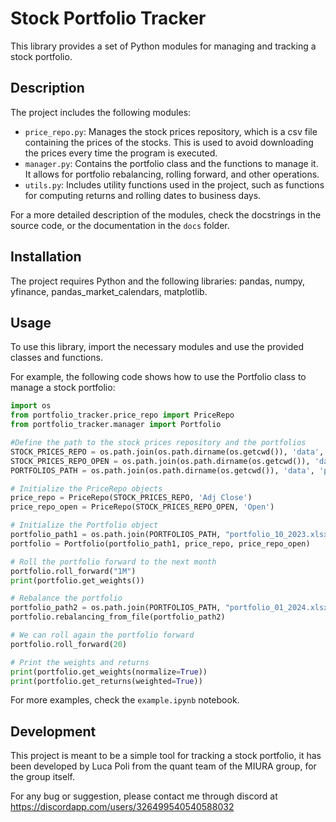 # Stock Portfolio Tracker

This library provides a set of Python modules for managing and tracking a stock portfolio.

## Description

The project includes the following modules:

- `price_repo.py`: Manages the stock prices repository, which is a csv file containing the prices of the stocks. This is used to avoid downloading the prices every time the program is executed.
- `manager.py`: Contains the portfolio class and the functions to manage it. It allows for portfolio rebalancing, rolling forward, and other operations.
- `utils.py`: Includes utility functions used in the project, such as functions for computing returns and rolling dates to business days.

For a more detailed description of the modules, check the docstrings in the source code, or the documentation in the `docs` folder.

## Installation

The project requires Python and the following libraries: pandas, numpy, yfinance, pandas_market_calendars, matplotlib.

## Usage

To use this library, import the necessary modules and use the provided classes and functions.

For example, the following code shows how to use the Portfolio class to manage a stock portfolio:

```python
import os
from portfolio_tracker.price_repo import PriceRepo
from portfolio_tracker.manager import Portfolio

#Define the path to the stock prices repository and the portfolios
STOCK_PRICES_REPO = os.path.join(os.path.dirname(os.getcwd()), 'data', 'stock_repo.csv') # Example of a price repository path
STOCK_PRICES_REPO_OPEN = os.path.join(os.path.dirname(os.getcwd()), 'data', 'stock_repo_open.csv') # Example of a price repository path
PORTFOLIOS_PATH = os.path.join(os.path.dirname(os.getcwd()), 'data', 'portfolios') # Example of a portfolio path

# Initialize the PriceRepo objects
price_repo = PriceRepo(STOCK_PRICES_REPO, 'Adj Close')
price_repo_open = PriceRepo(STOCK_PRICES_REPO_OPEN, 'Open')

# Initialize the Portfolio object
portfolio_path1 = os.path.join(PORTFOLIOS_PATH, "portfolio_10_2023.xlsx")
portfolio = Portfolio(portfolio_path1, price_repo, price_repo_open)

# Roll the portfolio forward to the next month
portfolio.roll_forward("1M")
print(portfolio.get_weights())

# Rebalance the portfolio
portfolio_path2 = os.path.join(PORTFOLIOS_PATH, "portfolio_01_2024.xlsx")
portfolio.rebalancing_from_file(portfolio_path2)

# We can roll again the portfolio forward
portfolio.roll_forward(20)

# Print the weights and returns
print(portfolio.get_weights(normalize=True))
print(portfolio.get_returns(weighted=True))
```

For more examples, check the `example.ipynb` notebook.


## Development

This project is meant to be a simple tool for tracking a stock portfolio, it has been developed by Luca Poli from the quant team of the MIURA group, for the group itself.

For any bug or suggestion, please contact me through discord at https://discordapp.com/users/326499540540588032